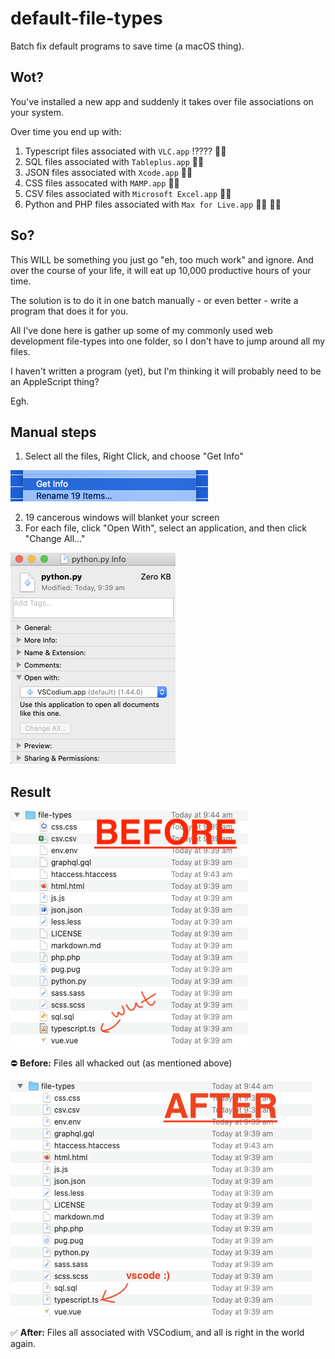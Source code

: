 # default-file-types

Batch fix default programs to save time (a macOS thing).

## Wot?

You've installed a new app and suddenly it takes over file associations on your system.

Over time you end up with:

1. Typescript files associated with `VLC.app` !???? 🤦‍♀️
2. SQL files associated with `Tableplus.app` 🤦‍♂️
3. JSON files associated with `Xcode.app` 🤦‍♂️
4. CSS files assocated with `MAMP.app` 🤦‍♀️
5. CSV files associated with `Microsoft Excel.app` 🤦‍♂️
6. Python and PHP files associated with `Max for Live.app` 🤦‍♀️ 🤦‍♂️

## So?

This WILL be something you just go "eh, too much work" and ignore. And over the course of your life, it will eat up 10,000 productive hours of your time.

The solution is to do it in one batch manually - or even better - write a program that does it for you.

All I've done here is gather up some of my commonly used web development file-types into one folder, so I don't have to jump around all my files.

I haven't written a program (yet), but I'm thinking it will probably need to be an AppleScript thing?

Egh.

## Manual steps

1. Select all the files, Right Click, and choose "Get Info"

![Selecting "get info"](img/get-info.png)

2. 19 cancerous windows will blanket your screen
3. For each file, click "Open With", select an application, and then click "Change All..."

![Selecting file options for python files](img/python-info.png)

## Result

![before image](img/before.png)

⛔ **Before:** Files all whacked out (as mentioned above)

![after image](img/after.png)

✅ **After:** Files all associated with VSCodium, and all is right in the world again.
